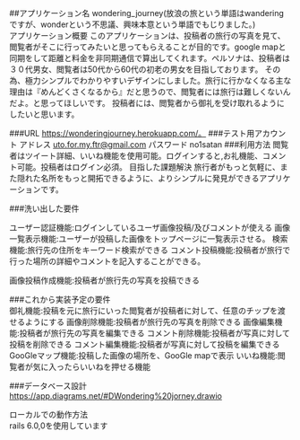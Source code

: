
##アプリケーション名 wondering_journey(放浪の旅という単語はwanderingですが、wonderという不思議、興味本意という単語でもじりました。)	
アプリケーション概要	このアプリケーションは、投稿者の旅行の写真を見て、閲覧者がそこに行ってみたいと思ってもらえることが目的です。google mapと同期をして距離と料金を非同期通信で算出してくれます。ペルソナは、投稿者は３０代男女、閲覧者は50代から60代の初老の男女を目指しております。
その為、極力シンプルでわかりやすいデザインにしました。旅行に行かなくなる主な理由は『めんどくさくなるから』だと思うので、閲覧者には旅行は難しくないんだよ。と思ってほしいです。
投稿者には、閲覧者から御礼を受け取れるようにしたいと思います。

###URL	https://wonderingjourney.herokuapp.com/。
###テスト用アカウント	アドレス uto.for.my.ftr@gmail.com パスワード no1satan
###利用方法	閲覧者はツイート詳細、いいね機能を使用可能。ログインすると,お礼機能、コメント可能。投稿者はログイン必須。
目指した課題解決	旅行者がもっと気軽に、また隠れた名所をもっと開拓できるように、よりシンプルに発見ができるアプリケーションです。

###洗い出した要件	


ユーザー認証機能:ログインしているユーザ画像投稿/及びコメントが使える
画像一覧表示機能:ユーザーが投稿した画像をトップページに一覧表示させる。
検索機能:旅行先の住所をキーワード検索ができる
コメント投稿機能:投稿者が旅行で行った場所の詳細やコメントを記入することができる。

画像投稿作成機能:投稿者が旅行先の写真を投稿できる



###これから実装予定の要件	
御礼機能:投稿を元に旅行にいった閲覧者が投稿者に対して、任意のチップを渡せるようにする
画像削除機能:投稿者が旅行先の写真を削除できる
画像編集機能:投稿者が旅行先の写真を編集できる
コメント削除機能:投稿者が写真に対して投稿を削除できる
コメント編集機能:投稿者が写真に対して投稿を編集できる
GooGleマップ機能:投稿した画像の場所を、GooGle mapで表示
いいね機能:閲覧者が気に入ったらいいねを押せる機能


###データベース設計	
https://app.diagrams.net/#DWondering%20jorney.drawio

ローカルでの動作方法	
rails 6.0,0を使用しています
